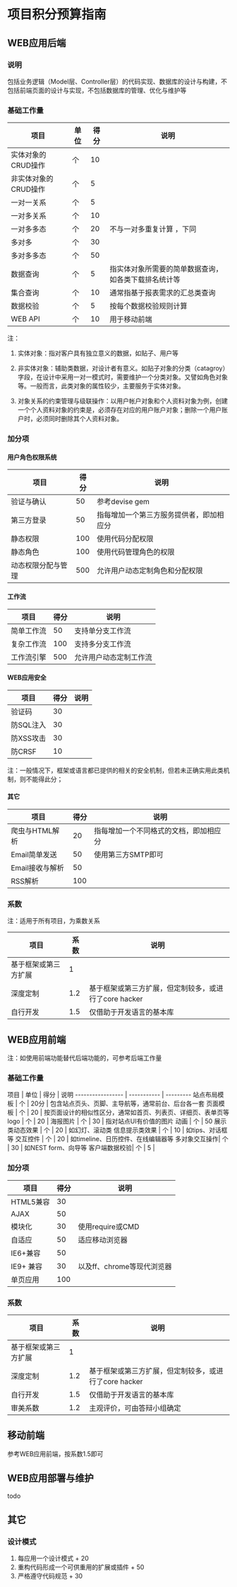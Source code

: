 
项目积分预算指南
============================

WEB应用后端
--------------------
### 说明
包括业务逻辑（Model层、Controller层）的代码实现、数据库的设计与构建，不包括前端页面的设计与实现，不包括数据库的管理、优化与维护等
 
### 基础工作量
项目 | 单位 | 得分 | 说明
-------- | -------- | -------- | ---------
实体对象的CRUD操作 | 个 | 10   | 
非实体对象的CRUD操作 | 个 | 5  | 
一对一关系  | 个 | 5 |
一对多关系 | 个 | 10 |
一对多多态 |个 |  20 | 不与一对多重复计算 ，下同
多对多    | 个  | 30 |
多对多多态 | 个  | 50 | 
数据查询  | 个 | 5 | 指实体对象所需要的简单数据查询，如各类下载排名统计等
集合查询  | 个 | 10 | 通常指基于报表需求的汇总类查询
数据校验  | 个 | 5 | 按每个数据校验规则计算
WEB API  | 个  | 10 | 用于移动前端

注：
1.  实体对象：指对客户具有独立意义的数据，如贴子、用户等

2.  非实体对象：辅助类数据，对设计者有意义。如贴子对象的分类（catagroy）字段，在设计中采用一对一模式时，需要维护一个分类对象。又譬如角色对象等。一般而言，此类对象的属性较少，主要服务于实体对象。

3.  对象关系的约束管理与级联操作：以用户帐户对象和个人资料对象为例，创建一个个人资料对象的约束是，必须存在对应的用户账户对象；删除一个用户账户时，必须同时删除其个人资料对象。


### 加分项
 
#### 用户角色权限系统 
项目 |   得分 | 说明
----- | -------- | ---------
验证与确认 |  50   |  参考devise gem 
第三方登录 |  50   | 指每增加一个第三方服务提供者，即加相应分
静态权限 |  100   |  使用代码分配权限 
静态角色  |  100  |  使用代码管理角色的权限
动态权限分配与管理|  500  | 允许用户动态定制角色和分配权限
 
#### 工作流 
项目 |   得分 | 说明
----- | -------- | ---------
简单工作流 |  50   |  支持单分支工作流
复杂工作流 |  100  |  支持多分支工作流
工作流引擎|  500  | 允许用户动态定制工作流

#### WEB应用安全
项目 |   得分 | 说明
----- | -------- | ---------
验证码 |  30 |  
防SQL注入|  30 |  
防XSS攻击|  30 |  
防CRSF| 10  |   

注：一般情况下，框架或语言都已提供的相关的安全机制，但若未正确实用此类机制，则不能得此分； 

#### 其它
项目 |   得分 | 说明
----- | -------- | ---------
爬虫与HTML解析 | 20 | 指每增加一个不同格式的文档，即加相应分  
Email简单发送 |  50   |  使用第三方SMTP即可
Email接收与解析|  50  |  
RSS解析 |  100  | 


### 系数
注：适用于所有项目，为乘数关系

 项目       |   系数  | 说明
----------------- | ----------- | ---------
基于框架或第三方扩展 |  1   |   
深度定制           |  1.2 | 基于框架或第三方扩展，但定制较多，或进行了core hacker
自行开发           |  1.5  | 仅借助于开发语言的基本库

WEB应用前端
-------------------
注：如使用前端功能替代后端功能的，可参考后端工作量

### 基础工作量

 项目       |   单位  | 得分 | 说明
----------------- | ----------- | ---------
站点布局模板 |  个 |  20分  | 包含站点页头、页脚、主导航等，通常前台、后台各一套
页面模板    | 个  |  20 |  按页面设计的相似性区分，通常如首页、列表页、详细页、表单页等
logo   | 个   |  20 | 
海报图片  |  个  | 30  | 指对站点UI有价值的图片
动画 | 个 | 50 
展示类动态效果 | 个 | 20 | 如幻灯、滚动类
信息提示类效果 | 个 | 10 | 如tips、对话框等
交互控件 | 个 | 20 | 如timeline、日历控件、在线编辑器等 
多对象交互操作| 个 | 30 |  如NEST form、向导等
客户端数据校验| 个  | 5 | 

### 加分项
项目 |   得分 | 说明
----- | -------- | ---------
HTML5兼容 | 30 | 
AJAX   | 50 |
模块化 | 30  | 使用require或CMD
自适应 | 50 | 适应移动浏览器
IE6+兼容 | 50 | 
IE9+ 兼容 | 30 |  以及ff、chrome等现代浏览器
单页应用  | 100 | 


### 系数

 项目       |   系数  | 说明
----------------- | ----------- | ---------
基于框架或第三方扩展 |  1   |   
深度定制           | 1.2 | 基于框架或第三方扩展，但定制较多，或进行了core hacker
自行开发           |  1.5  | 仅借助于开发语言的基本库
审美系数           | 1.2  | 主观评价，可由答辩小组确定 

移动前端
-------------------
参考WEB应用前端，按系数1.5即可

WEB应用部署与维护
------------------------------------
todo

其它
------------------------------------------------

###  设计模式
1. 每应用一个设计模式 + 20
2. 重构代码形成一个可供重用的扩展或插件 + 50
3. 严格遵守代码规范 + 30




